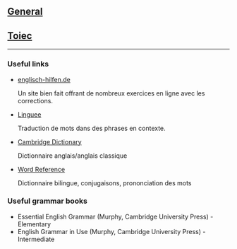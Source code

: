 ## [General](gen)

## [Toiec](toiec)

____



### Useful links



* [englisch-hilfen.de](https://www.englisch-hilfen.de/en/)

  Un site bien fait offrant de nombreux exercices en ligne avec les corrections.

* [Linguee](https://www.linguee.fr)

  Traduction de mots dans des phrases en contexte.

* [Cambridge Dictionary](https://dictionary.cambridge.org/fr/)

  Dictionnaire anglais/anglais classique

* [Word Reference](https://www.wordreference.com/fr/)

  Dictionnaire bilingue, conjugaisons, prononciation des mots



### Useful grammar books



* Essential English Grammar (Murphy, Cambridge University Press) - Elementary
* English Grammar in Use (Murphy, Cambridge University Press) - Intermediate